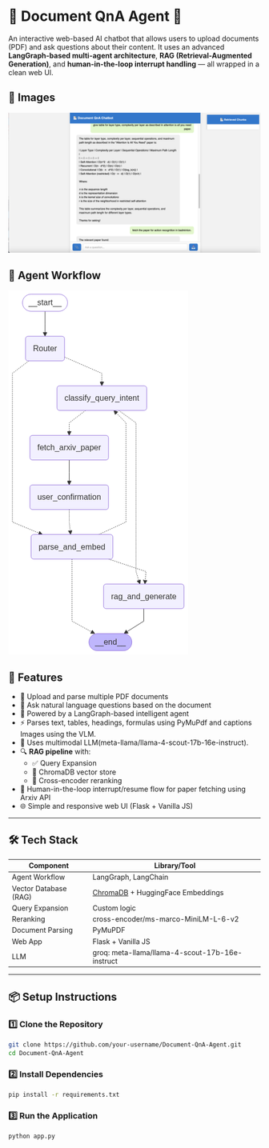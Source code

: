 # 📄 Document QnA Agent 🤖

An interactive web-based AI chatbot that allows users to upload documents (PDF) and ask questions about their content. It uses an advanced **LangGraph-based multi-agent architecture**, **RAG (Retrieval-Augmented Generation)**, and **human-in-the-loop interrupt handling** — all wrapped in a clean web UI.

## 🎨 Images

![Alt text](images/img3.png)

## 🧠 Agent Workflow

![Alt text](images/img2.png)

## 🚀 Features

- 📎 Upload and parse multiple PDF documents 
- 💬 Ask natural language questions based on the document
- 🧠 Powered by a LangGraph-based intelligent agent
- ⚡ Parses text, tables, headings, formulas using PyMuPdf and captions Images using the VLM.
- 🤖 Uses multimodal LLM(meta-llama/llama-4-scout-17b-16e-instruct).
- 🔍 **RAG pipeline** with:
  - ✅ Query Expansion 
  - 🧠 ChromaDB vector store 
  - 🎯 Cross-encoder reranking 
- 🔁 Human-in-the-loop interrupt/resume flow for paper fetching using Arxiv API
- 🌐 Simple and responsive web UI (Flask + Vanilla JS)


---

## 🛠️ Tech Stack

| Component                | Library/Tool                             |
|--------------------------|------------------------------------------|
| Agent Workflow           | LangGraph, LangChain   |
| Vector Database (RAG)    | [ChromaDB](https://www.trychroma.com/) + HuggingFace Embeddings    |
| Query Expansion                      | Custom logic                            |
| Reranking     | cross-encoder/ms-marco-MiniLM-L-6-v2                            |
| Document Parsing              | PyMuPDF |
| Web App         | Flask + Vanilla JS           |
|LLM              | groq: meta-llama/llama-4-scout-17b-16e-instruct          |

---

## 📦 Setup Instructions

### 1️⃣ Clone the Repository

```bash
git clone https://github.com/your-username/Document-QnA-Agent.git
cd Document-QnA-Agent
```

### 2️⃣ Install Dependencies
```bash
pip install -r requirements.txt
```

### 3️⃣ Run the Application
```bash
python app.py
```

